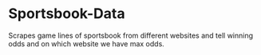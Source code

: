 # Sportsbook-Data
Scrapes game lines of sportsbook from different websites and tell winning odds and on which website we have max odds.
